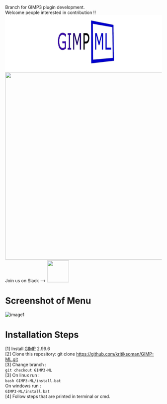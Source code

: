 Branch for GIMP3 plugin development. <br>
Welcome people interested in contribution !! <br>
<img src="https://github.com/kritiksoman/tmp/blob/master/cover.png" width="1280" height="180"> <br>
[<img src="http://img.youtube.com/vi/vFFNp0xhEiU/0.jpg" width="800" height="600">](http://www.youtube.com/watch?v=vFFNp0xhEiU)<br>
Join us on Slack --> [<img src="https://www.techrepublic.com/a/hub/i/r/2016/05/17/e5a3713d-ac86-4b59-ac69-4bf2118eaec9/resize/1200x900/94015216f0a729fd4e372588bc358029/slackmarkweb.png" width="70" height="70">](https://www.youtube.com/redirect?event=video_description&redir_token=QUFFLUhqa2NjOVNCYUgzOHUwMVJIYkl4dmotdWcxODc3d3xBQ3Jtc0tsZTcwM2JmUGpSUFBPZXlmd25yMnZ2dU9SN0V0TkVzVFlVUDBCdkdFNVJxUVJndlBPU3dwQ2UxaVIxX1Rja0RzTzBtRjNyWnNtY3Q1RlpmVmlXVmlld3ptb3BLdVlKRUctYi10Sk4yWldqSV9hSmY2aw&q=https%3A%2F%2Fjoin.slack.com%2Ft%2Fgimp-mlworkspace%2Fshared_invite%2Fzt-rbaxvztx-GRvj941idw3sQ0trS686YA)<br>

# Screenshot of Menu
![image1](https://github.com/kritiksoman/GIMP-ML/blob/GIMP3-ML/screenshot.png)

# Installation Steps
[1] Install [GIMP](https://www.gimp.org/downloads/devel/) 2.99.6<br>
[2] Clone this repository: git clone https://github.com/kritiksoman/GIMP-ML.git <br>
[3] Change branch : <br>
```git checkout GIMP3-ML``` <br>
[3] On linux run : <br>
    ```bash GIMP3-ML/install.bat```<br>
On windows run : <br>
    ```GIMP3-ML/install.bat```<br>
[4] Follow steps that are printed in terminal or cmd. <br>

